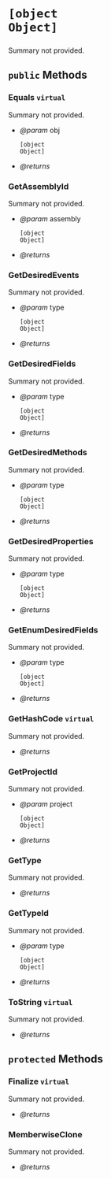 # <code><p title="undefined">[object Object]</p></code>

Summary not provided.



## `public` Methods

### Equals `virtual`

Summary not provided.

- *@param* obj <code><p title="undefined">[object Object]</p></code>

- *@returns* 

### GetAssemblyId

Summary not provided.

- *@param* assembly <code><p title="undefined">[object Object]</p></code>

- *@returns* 

### GetDesiredEvents

Summary not provided.

- *@param* type <code><p title="undefined">[object Object]</p></code>

- *@returns* 

### GetDesiredFields

Summary not provided.

- *@param* type <code><p title="undefined">[object Object]</p></code>

- *@returns* 

### GetDesiredMethods

Summary not provided.

- *@param* type <code><p title="undefined">[object Object]</p></code>

- *@returns* 

### GetDesiredProperties

Summary not provided.

- *@param* type <code><p title="undefined">[object Object]</p></code>

- *@returns* 

### GetEnumDesiredFields

Summary not provided.

- *@param* type <code><p title="undefined">[object Object]</p></code>

- *@returns* 

### GetHashCode `virtual`

Summary not provided.

- *@returns* 

### GetProjectId

Summary not provided.

- *@param* project <code><p title="undefined">[object Object]</p></code>

- *@returns* 

### GetType

Summary not provided.

- *@returns* 

### GetTypeId

Summary not provided.

- *@param* type <code><p title="undefined">[object Object]</p></code>

- *@returns* 

### ToString `virtual`

Summary not provided.

- *@returns* 

## `protected` Methods

### Finalize `virtual`

Summary not provided.

- *@returns* 

### MemberwiseClone

Summary not provided.

- *@returns* 